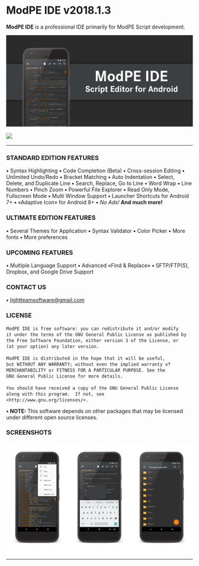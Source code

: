 # ModPE IDE v2018.1.3

<b>ModPE IDE</b> is a professional IDE primarily for ModPE Script development.

![Image](art/recommends.png)

<a href="https://play.google.com/store/apps/details?id=com.KillerBLS.modpeide">
<img src="https://play.google.com/intl/en_us/badges/images/generic/en_badge_web_generic.png" width = 250/>
</a>

----------

### STANDARD EDITION FEATURES
<b>•</b> Syntax Highlighting
<b>•</b> Code Completion (Beta)
<b>•</b> Cross-session Editing
<b>•</b> Unlimited Undo/Redo
<b>•</b> Bracket Matching
<b>•</b> Auto Indentation
<b>•</b> Select, Delete, and Duplicate Line
<b>•</b> Search, Replace, Go to Line
<b>•</b> Word Wrap
<b>•</b> Line Numbers
<b>•</b> Pinch Zoom
<b>•</b> Powerful File Explorer
<b>•</b> Read Only Mode, Fullscreen Mode
<b>•</b> Multi Window Support
<b>•</b> Launcher Shortcuts for Android 7+
<b>•</b> «Adaptive Icon» for Android 8+
<b>•</b> <i>No Ads!</i>
<b>And much more!</b>

### ULTIMATE EDITION FEATURES
<b>•</b> Several Themes for Application
<b>•</b> Syntax Validator
<b>•</b> Color Picker
<b>•</b> More fonts
<b>•</b> More preferences

### UPCOMING FEATURES
<b>•</b> Multiple Language Support
<b>•</b> Advanced «Find & Replace»
<b>•</b> SFTP/FTP(S), Dropbox, and Google Drive Support

### CONTACT US
<b>•</b> <u>lightteamsoftware@gmail.com</u>

### LICENSE
```
ModPE IDE is free software: you can redistribute it and/or modify
it under the terms of the GNU General Public License as published by
the Free Software Foundation, either version 3 of the License, or
(at your option) any later version.

ModPE IDE is distributed in the hope that it will be useful,
but WITHOUT ANY WARRANTY; without even the implied warranty of
MERCHANTABILITY or FITNESS FOR A PARTICULAR PURPOSE. See the
GNU General Public License for more details.
 
You should have received a copy of the GNU General Public License
along with this program.  If not, see
<http://www.gnu.org/licenses/>.
```
<b>• NOTE:</b> This software depends on other packages that may be licensed under different open source licenses.

### SCREENSHOTS

![Image](art/screenshots_github.png)

----------
